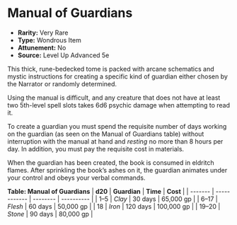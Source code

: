 # Manual of Guardians

- **Rarity:** Very Rare
- **Type:** Wondrous Item
- **Attunement:** No
- **Source:** Level Up Advanced 5e

This thick, rune-bedecked tome is packed with arcane schematics and mystic instructions for creating a specific kind of guardian either chosen by the Narrator or randomly determined. 

Using the manual is difficult, and any creature that does not have at least two 5th-level spell slots takes 6d6 psychic damage when attempting to read it.

To create a guardian you must spend the requisite number of days working on the guardian (as seen on the Manual of Guardians table) without interruption with the manual at hand and _resting_  no more than 8 hours per day. In addition, you must pay the requisite cost in materials.

When the guardian has been created, the book is consumed in eldritch flames. After sprinkling the book’s ashes on it, the guardian animates under your control and obeys your verbal commands.

__**Table: Manual of Guardians**__
| **d20** | **Guardian** | **Time** | **Cost**   |
| ------- | ------------ | -------- | ---------- |
| 1–5     | _Clay_       | 30 days  | 65,000 gp  |
| 6–17    | _Flesh_      | 60 days  | 50,000 gp  |
| 18      | _Iron_       | 120 days | 100,000 gp |
| 19–20   | _Stone_      | 90 days  | 80,000 gp  |

